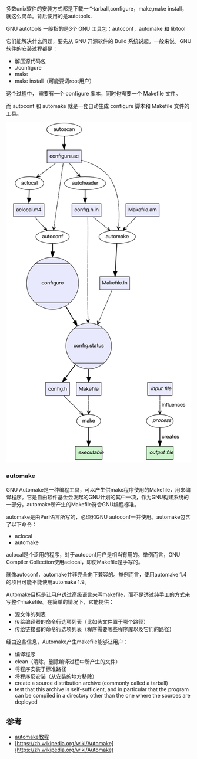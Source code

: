 多数unix软件的安装方式都是下载一个tarball,configure，make,make install，就这么简单。背后使用的是autotools.

GNU autotools 一般指的是3个 GNU 工具包：autoconf，automake 和 libtool

它们能解决什么问题，要先从 GNU 开源软件的 Build 系统说起。一般来说。GNU 软件的安装过程都是：

- 解压源代码包
- ./configure
- make
- make install（可能要切root用户）

这个过程中， 需要有一个 configure 脚本，同时也需要一个 Makefile 文件。

而 autoconf 和 automake 就是一套自动生成 configure 脚本和 Makefile 文件的工具。

![](/static/images/2103/p025.png)

### automake

GNU Automake是一种编程工具，可以产生供make程序使用的Makefile，用来编译程序。它是自由软件基金会发起的GNU计划的其中一项，作为GNU构建系统的一部分。automake所产生的Makefile符合GNU编程标准。

automake是由Perl语言所写的，必须和GNU autoconf一并使用。automake包含了以下命令：

- aclocal
- automake

aclocal是个泛用的程序，对于autoconf用户是相当有用的。举例而言，GNU Compiler Collection使用aclocal，即使Makefile是手写的。

就像autoconf，automake并非完全向下兼容的。举例而言，使用automake 1.4的项目可能不能使用automake 1.9。

Automake目标是让用户透过高级语言来写makefile，而不是透过纯手工的方式来写整个makefile。在简单的情况下，它能提供：

- 源文件的列表
- 传给编译器的命令行选项列表（比如头文件置于哪个路径）
- 传给链接器的命令行选项列表（程序需要哪些程序库以及它们的路径）

经由这些信息，Automake产生makefile能够让用户：

- 编译程序
- clean（清除，删除编译过程中所产生的文件）
- 将程序安装于标准路径
- 将程序反安装（从安装的地方移除）
- create a source distribution archive (commonly called a tarball)
- test that this archive is self-sufficient, and in particular that the program can be compiled in a directory other than the one where the sources are deployed


## 参考

- [automake教程](https://haldir65.github.io/2019/08/25/2019-08-25-automake-tutorials/)
- [https://zh.wikipedia.org/wiki/Automake](https://zh.wikipedia.org/wiki/Automake)
